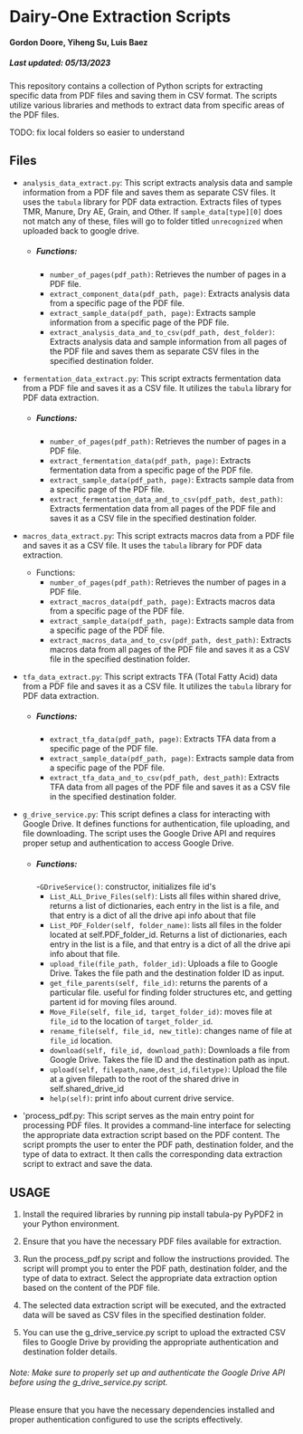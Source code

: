 # Dairy-One Extraction Scripts
#### Gordon Doore, Yiheng Su, Luis Baez
##### Last updated: 05/13/2023

This repository contains a collection of Python scripts for extracting specific data from PDF files and saving them in CSV format. The scripts utilize various libraries and methods to extract data from specific areas of the PDF files. 

TODO: fix local folders so easier to understand

## Files

- `analysis_data_extract.py`: This script extracts analysis data and sample information from a PDF file and saves them as separate CSV files. It uses the `tabula` library for PDF data extraction. Extracts files of types TMR, Manure, Dry AE, Grain, and Other.  If `sample_data[type][0]` does not match any of these, files will go to folder titled `unrecognized` when uploaded back to google drive. 

  - ##### Functions:
    - `number_of_pages(pdf_path)`: Retrieves the number of pages in a PDF file.
    - `extract_component_data(pdf_path, page)`: Extracts analysis data from a specific page of the PDF file.
    - `extract_sample_data(pdf_path, page)`: Extracts sample information from a specific page of the PDF file.
    - `extract_analysis_data_and_to_csv(pdf_path, dest_folder)`: Extracts analysis data and sample information from all pages of the PDF file and saves them as separate CSV files in the specified destination folder.

- `fermentation_data_extract.py`: This script extracts fermentation data from a PDF file and saves it as a CSV file. It utilizes the `tabula` library for PDF data extraction.

  - ##### Functions:
    - `number_of_pages(pdf_path)`: Retrieves the number of pages in a PDF file.
    - `extract_fermentation_data(pdf_path, page)`: Extracts fermentation data from a specific page of the PDF file.
    - `extract_sample_data(pdf_path, page)`: Extracts sample data from a specific page of the PDF file.
    - `extract_fermentation_data_and_to_csv(pdf_path, dest_path)`: Extracts fermentation data from all pages of the PDF file and saves it as a CSV file in the specified destination folder.

- `macros_data_extract.py`: This script extracts macros data from a PDF file and saves it as a CSV file. It uses the `tabula` library for PDF data extraction.

  - Functions:
    - `number_of_pages(pdf_path)`: Retrieves the number of pages in a PDF file.
    - `extract_macros_data(pdf_path, page)`: Extracts macros data from a specific page of the PDF file.
    - `extract_sample_data(pdf_path, page)`: Extracts sample data from a specific page of the PDF file.
    - `extract_macros_data_and_to_csv(pdf_path, dest_path)`: Extracts macros data from all pages of the PDF file and saves it as a CSV file in the specified destination folder.

- `tfa_data_extract.py`: This script extracts TFA (Total Fatty Acid) data from a PDF file and saves it as a CSV file. It utilizes the `tabula` library for PDF data extraction.

  - ##### Functions:
    - `extract_tfa_data(pdf_path, page)`: Extracts TFA data from a specific page of the PDF file.
    - `extract_sample_data(pdf_path, page)`: Extracts sample data from a specific page of the PDF file.
    - `extract_tfa_data_and_to_csv(pdf_path, dest_path)`: Extracts TFA data from all pages of the PDF file and saves it as a CSV file in the specified destination folder.

- `g_drive_service.py`: This script defines a class for interacting with Google Drive. It defines functions for authentication, file uploading, and file downloading. The script uses the Google Drive API and requires proper setup and authentication to access Google Drive.

  - ##### Functions:
    -`GDriveService()`: constructor, initializes file id's
    - `List_ALL_Drive_Files(self)`: Lists all files within shared drive, returns a list of dictionaries, each entry in the list is a file, and that entry is a dict of all the drive api info about that file
    - `List_PDF_Folder(self, folder_name)`: lists all files in the folder located at self.PDF_folder_id. Returns a list of dictionaries, each entry in the list is a file, and that entry is a dict of all the drive api info about that file.
    - `upload_file(file_path, folder_id)`: Uploads a file to Google Drive. Takes the file path and the destination folder ID as input.
    -  `get_file_parents(self, file_id)`: returns the parents of a particular file.  useful for finding folder structures etc, and getting partent id for moving files around.
    -  `Move_File(self, file_id, target_folder_id)`: moves file at `file_id` to the location of `target_folder_id`.
    - `rename_file(self, file_id, new_title)`: changes name of file at `file_id` location.
    - `download(self, file_id, download_path)`: Downloads a file from Google Drive. Takes the file ID and the destination path as input.
    - `upload(self, filepath,name,dest_id,filetype)`: Upload the file at a given filepath to the root of the shared drive in self.shared_drive_id
    - `help(self)`: print info about current drive service.


- 'process_pdf.py: This script serves as the main entry point for processing PDF files. It provides a command-line interface for selecting the appropriate data extraction script based on the PDF content. The script prompts the user to enter the PDF path, destination folder, and the type of data to extract. It then calls the corresponding data extraction script to extract and save the data.

## USAGE

1. Install the required libraries by running pip install tabula-py PyPDF2 in your Python environment.

2. Ensure that you have the necessary PDF files available for extraction.

3. Run the process_pdf.py script and follow the instructions provided. The script will prompt you to enter the PDF path, destination folder, and the type of data to extract. Select the appropriate data extraction option based on the content of the PDF file.

4. The selected data extraction script will be executed, and the extracted data will be saved as CSV files in the specified destination folder.

5. You can use the g_drive_service.py script to upload the extracted CSV files to Google Drive by providing the appropriate authentication and destination folder details.

###### Note: Make sure to properly set up and authenticate the Google Drive API before using the g_drive_service.py script.

Please ensure that you have the necessary dependencies installed and proper authentication configured to use the scripts effectively.
